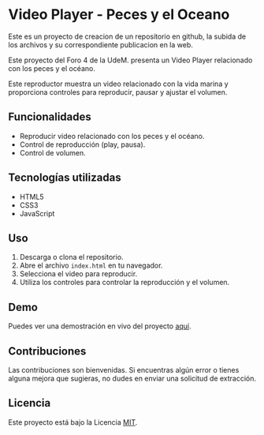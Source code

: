 # Video Player - Peces y el Oceano

Este es un proyecto de creacion de un repositorio en github, la subida de los archivos y su correspondiente
publicacion en la web. 

Este proyecto del Foro 4 de la UdeM. presenta un Video Player relacionado con los peces y el océano. 

Este reproductor muestra un video relacionado con la vida marina y proporciona controles para reproducir, pausar y ajustar el volumen.

## Funcionalidades

- Reproducir video relacionado con los peces y el océano.
- Control de reproducción (play, pausa).
- Control de volumen.

## Tecnologías utilizadas

- HTML5
- CSS3
- JavaScript

## Uso

1. Descarga o clona el repositorio.
2. Abre el archivo `index.html` en tu navegador.
3. Selecciona el video para reproducir.
4. Utiliza los controles para controlar la reproducción y el volumen.

## Demo

Puedes ver una demostración en vivo del proyecto [aquí](https://tu-demo-en-vivo.com).

## Contribuciones

Las contribuciones son bienvenidas. Si encuentras algún error o tienes alguna mejora que sugieras, no dudes en enviar una solicitud de extracción.

## Licencia

Este proyecto está bajo la Licencia [MIT](https://opensource.org/licenses/MIT).
